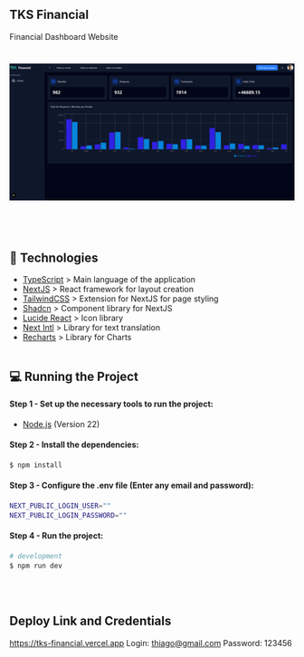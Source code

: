 
## TKS Financial
Financial Dashboard Website

<h1 align="center">
  <img alt="Dom Casmurro" title="Dom Casmurro" width="700" src=".github/image.png" />
</h1>

<br /><br />

## 🚀 Technologies
- [TypeScript](https://www.typescriptlang.org/) > Main language of the application
- [NextJS](https://nextjs.org/) > React framework for layout creation
- [TailwindCSS](https://tailwindcss.com/) > Extension for NextJS for page styling
- [Shadcn](https://ui-v4.shadcn.com/) > Component library for NextJS
- [Lucide React](https://lucide.dev/) > Icon library
- [Next Intl](https://next-intl.dev/) > Library for text translation
- [Recharts](https://recharts.org/en-US) > Library for Charts
<br /><br />

## 💻 Running the Project

#### Step 1 - Set up the necessary tools to run the project:
- [Node.js](https://nodejs.org/en/) (Version 22)


#### Step 2 - Install the dependencies:
```bash
$ npm install
```

#### Step 3 - Configure the .env file (Enter any email and password):

```bash
NEXT_PUBLIC_LOGIN_USER=""
NEXT_PUBLIC_LOGIN_PASSWORD=""
```

#### Step 4 - Run the project:
```bash
# development
$ npm run dev
```

<br /><br />

## Deploy Link and Credentials
https://tks-financial.vercel.app
Login: thiago@gmail.com
Password: 123456